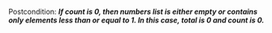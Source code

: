 Postcondition: ***If count is 0, then numbers list is either empty or contains only elements less than or equal to 1. In this case, total is 0 and count is 0.***